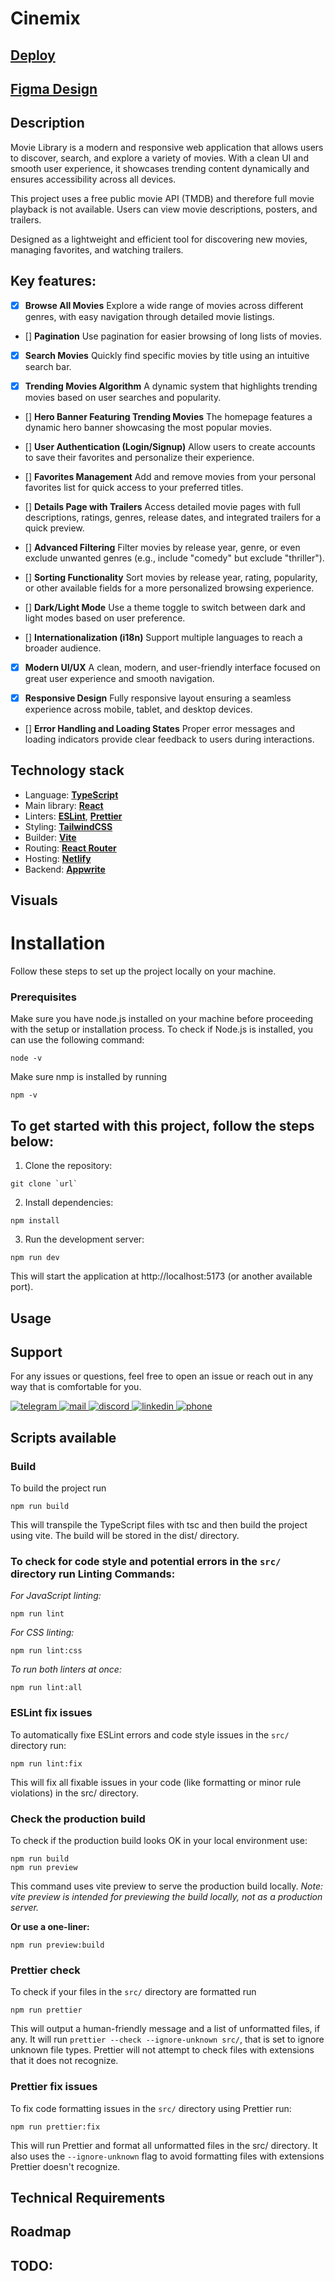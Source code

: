 # Cinemix

## [Deploy](https://movie-library-cinemix.netlify.app/)

## [Figma Design](https://www.figma.com/design/kdu6x1bqzyCMbzezudt6s2/Movie-App-w--React?node-id=2-2&p=f&t=Du6vBbRR82WDrjAC-0)

## Description

Movie Library is a modern and responsive web application that allows users to discover, search, and explore a variety of movies. With a clean UI and smooth user experience, it showcases trending content dynamically and ensures accessibility across all devices.

This project uses a free public movie API (TMDB) and therefore full movie playback is not available. Users can view movie descriptions, posters, and trailers.

Designed as a lightweight and efficient tool for discovering new movies, managing favorites, and watching trailers.

## Key features:

- [x] **Browse All Movies**
      Explore a wide range of movies across different genres, with easy navigation through detailed movie listings.

- [] **Pagination**
  Use pagination for easier browsing of long lists of movies.

- [x] **Search Movies**
      Quickly find specific movies by title using an intuitive search bar.

- [x] **Trending Movies Algorithm**
      A dynamic system that highlights trending movies based on user searches and popularity.

- [] **Hero Banner Featuring Trending Movies**
  The homepage features a dynamic hero banner showcasing the most popular movies.

- [] **User Authentication (Login/Signup)**
  Allow users to create accounts to save their favorites and personalize their experience.

- [] **Favorites Management**
  Add and remove movies from your personal favorites list for quick access to your preferred titles.

- [] **Details Page with Trailers**
  Access detailed movie pages with full descriptions, ratings, genres, release dates, and integrated trailers for a quick preview.

- [] **Advanced Filtering**
  Filter movies by release year, genre, or even exclude unwanted genres (e.g., include "comedy" but exclude "thriller").

- [] **Sorting Functionality**
  Sort movies by release year, rating, popularity, or other available fields for a more personalized browsing experience.

- [] **Dark/Light Mode**
  Use a theme toggle to switch between dark and light modes based on user preference.

- [] **Internationalization (i18n)**
  Support multiple languages to reach a broader audience.

- [x] **Modern UI/UX**
      A clean, modern, and user-friendly interface focused on great user experience and smooth navigation.

- [x] **Responsive Design**
      Fully responsive layout ensuring a seamless experience across mobile, tablet, and desktop devices.

- [] **Error Handling and Loading States**
  Proper error messages and loading indicators provide clear feedback to users during interactions.

## Technology stack

- Language: [**TypeScript**](https://www.typescriptlang.org/)
- Main library: [**React**](https://react.dev/)
- Linters: [**ESLint**](https://eslint.org/), [**Prettier**](https://prettier.io/)
- Styling: [**TailwindCSS**](https://tailwindcss.com/)
- Builder: [**Vite**](https://vitejs.dev/)
- Routing: [**React Router**](https://reactrouter.com/en/main)
- Hosting: [**Netlify**](https://www.netlify.com/)
- Backend: [**Appwrite**](https://cloud.appwrite.io/console/onboarding)

## Visuals

# Installation

Follow these steps to set up the project locally on your machine.

### Prerequisites

Make sure you have node.js installed on your machine before proceeding with the setup or installation process.
To check if Node.js is installed, you can use the following command:

```
node -v
```

Make sure nmp is installed by running

```
npm -v
```

## To get started with this project, follow the steps below:

1. Clone the repository:

```
git clone `url`
```

2. Install dependencies:

```
npm install
```

3. Run the development server:

```
npm run dev
```

This will start the application at http://localhost:5173 (or another available port).

## Usage

## Support

For any issues or questions, feel free to open an issue or reach out in any way that is comfortable for you.

<div id="badges">
 <a href="https://t.me/Tatiana_1000_Dribnyz" target="_blank">
  <img src="https://img.shields.io/badge/Telegram-2CA5E0?style=for-the-badge&logo=telegram&logoColor=white" alt="telegram"/>
 </a>
 <a href="mailto:belangelphone@gmail.com" target="_blank">
  <img src="https://img.shields.io/badge/Gmail-D14836?style=for-the-badge&logo=gmail&logoColor=white" alt="mail"/>
 </a>
 <a href="https://discordapp.com/users/674720964143218723" target="_blank">
  <img src="https://img.shields.io/badge/Discord-%235865F2.svg?style=for-the-badge&logo=discord&logoColor=white" alt="discord"/>
 </a>
 <a href="https://www.linkedin.com/in/tatiana-ket/" target="_blank">
  <img src="https://img.shields.io/badge/linkedin-%230077B5.svg?style=for-the-badge&logo=linkedin&logoColor=white" alt="linkedin"/>
 </a>
 <a href="tel:+380507368706" target="_blank">
    <img src="https://img.shields.io/badge/Phone-%2300B0D8.svg?style=for-the-badge&logo=phone&logoColor=white" alt="phone"/>
  </a>
</div>

## Scripts available

### Build

To build the project run

```
npm run build
```

This will transpile the TypeScript files with tsc and then build the project using vite. The build will be stored in the dist/ directory.

### To check for code style and potential errors in the `src/` directory run Linting Commands:

_For JavaScript linting:_

```
npm run lint
```

_For CSS linting:_

```
npm run lint:css
```

_To run both linters at once:_

```
npm run lint:all
```

### ESLint fix issues

To automatically fixe ESLint errors and code style issues in the `src/` directory run:

```
npm run lint:fix
```

This will fix all fixable issues in your code (like formatting or minor rule violations) in the src/ directory.

### Check the production build

To check if the production build looks OK in your local environment use:

```
npm run build
npm run preview
```

This command uses vite preview to serve the production build locally. _Note: vite preview is intended for previewing the build locally, not as a production server._

**Or use a one-liner:**

```
npm run preview:build
```

### Prettier check

To check if your files in the `src/` directory are formatted run

```
npm run prettier
```

This will output a human-friendly message and a list of unformatted files, if any.
It will run `prettier --check --ignore-unknown src/`, that is set to ignore unknown file types. Prettier will not attempt to check files with extensions that it does not recognize.

### Prettier fix issues

To fix code formatting issues in the `src/` directory using Prettier run:

```
npm run prettier:fix
```

This will run Prettier and format all unformatted files in the src/ directory. It also uses the `--ignore-unknown` flag to avoid formatting files with extensions Prettier doesn't recognize.

## Technical Requirements

## Roadmap

## TODO:
